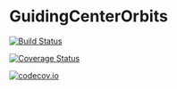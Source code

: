 # GuidingCenterOrbits

[![Build Status](https://travis-ci.org/lstagner/GuidingCenterOrbits.jl.svg?branch=master)](https://travis-ci.org/lstagner/GuidingCenterOrbits.jl)

[![Coverage Status](https://coveralls.io/repos/lstagner/GuidingCenterOrbits.jl/badge.svg?branch=master&service=github)](https://coveralls.io/github/lstagner/GuidingCenterOrbits.jl?branch=master)

[![codecov.io](http://codecov.io/github/lstagner/GuidingCenterOrbits.jl/coverage.svg?branch=master)](http://codecov.io/github/lstagner/GuidingCenterOrbits.jl?branch=master)
